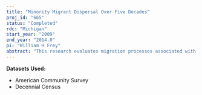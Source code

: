```yaml
---
title: "Minority Migrant Dispersal Over Five Decades"
proj_id: "665"
status: "Completed"
rdc: "Michigan"
start_year: "2009"
end_year: "2014.0"
pi: "William H Frey"
abstract: "This research evaluates migration processes associated with race-ethnic redistribution—both across and within large U.S. metropolitan areas over the period 1970–2000—to detect tendencies toward greater minority dispersal. The last 3 decades have shown a dramatic rise in the size and diversity of the nation’s race and ethnic minority populations, but they have also shown these populations to be quite unevenly distributed across metropolitan areas as well as within them. The concentration of Hispanic and Asian populations in New York, Los Angeles, and a few other large metropolitan areas is related to their recent immigrant status and attachments to coethnic communities in those areas. Yet, recent Census 2000 results suggest their greater geographic dispersal. The African-American population, while less concen­trated than these groups, has shown an increased tendency to relocate in the South, revers­ing a long-standing movement in the reverse direction. Within metropolitan areas, all three groups are more concentrated in central cities and selected inner suburb communities, than non- Hispanic Whites. Yet, all three have shown tendencies toward greater suburbanization, which have been more apparent in growing metropolitan areas that are attracting more minorities. The migration processes underlying these inter-metropolitan, and intra-metropolitan minority redistribution patterns will be evaluated in this study using the 1970–2000 decennial censuses and the American Community Survey. The study will assess the extent to which these migration processes are leading to a greater dispersion of race and ethnic minorities both across and within large metropolitan areas."
---
```


**Datasets Used:**

  - American Community Survey 
  - Decennial Census 

